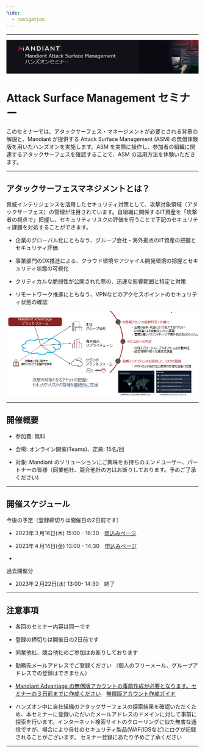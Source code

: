 ```yaml
---
hide:
  - navigation
---
```


---

![title.jpg](images/66424565caf7ca5a6ff854271abb5bcd2435208f.jpg)

# Attack Surface Management セミナー

このセミナーでは、アタックサーフェス・マネージメントが必要とされる背景の解説と、Mandiant が提供する Attack Surface Management (ASM) の無償体験版を用いたハンズオンを実施します。ASM を実際に操作し、参加者の組織に関連するアタックサーフェスを確認することで、ASM の活用方法を体験いただきます。

---

## アタックサーフェスマネジメントとは？

脅威インテリジェンスを活用したセキュリティ対策として、攻撃対象領域（アタックサーフェス）の管理が注目されています。自組織に関係するIT資産を「攻撃者の視点で」把握し、セキュリティリスクの評価を行うことで下記のセキュリティ課題を対処することができます。

- 企業のグローバル化にともなう、グループ会社・海外拠点のIT資産の把握とセキュリティ評価

- 事業部門のDX推進による、クラウド環境やアジャイル開発環境の把握とセキュリティ状態の可視化

- クリティカルな脆弱性が公開された際の、迅速な影響範囲と特定と対策

- リモートワーク推進にともなう、VPNなどのアクセスポイントのセキュリティ状態の確認

![2022-08-09-17-38-55-image.png](images/bf8d025e86a0c0d08d4729d7f704af5fb00cb782.png)

---

## 開催概要

- 参加費: 無料

- 会場: オンライン開催(Teams)、定員: 15名/回

- 対象: Mandiant のソリューションにご興味をお持ちのエンドユーザー、パートナーの皆様（同業他社、競合他社の方はお断りしております。予めご了承ください)

---

## 開催スケジュール

今後の予定（登録締切りは開催日の2日前です）

- 2023年３月16日(木) 15:00 - 16:30　[申込みページ](https://events.teams.microsoft.com/event/120c6da0-0a80-428b-837d-c6805ad6d779@c30170dd-27b1-4418-8fd0-8fa942a24cf8)

- 2023年４月14日(金) 13:00 - 14:30　[申込みページ](https://events.teams.microsoft.com/event/0225005a-98e0-4028-90c0-262f7c41a51f@c30170dd-27b1-4418-8fd0-8fa942a24cf8)

- 

過去開催分

- 2023年２月22日(水) 13:00- 14:30　終了

---

## 注意事項

- 各回のセミナー内容は同一です

- 登録の締切りは開催日の2日前です

- 同業他社、競合他社のご参加はお断りしております

- 勤務先メールアドレスでご登録ください
  （個人のフリーメール、グループアドレスでの登録はできません）

- <u>Mandiant Advantage の無償版アカウントの事前作成が必要となります。セミナーの３日前までに作成ください</u>　[無償版アカウント作成ガイド](https://www.mandiant.com/media/17411)

- ハンズオン中に自社組織のアタックサーフェスの探索結果を確認いただくため、本セミナーに登録いただいたメールアドレスのドメインに対して事前に探索を行います。インターネット検索サイトのクローリングに似た無害な通信ですが、場合により自社のセキュリティ製品(WAF/IDSなど)にログが記録されることがございます。
  セミナー登録にあたり予めご了承ください

--- 
